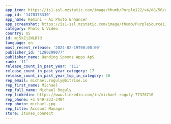 ```yaml
---
app_icon: https://is1-ssl.mzstatic.com/image/thumb/Purple122/v4/d8/56/ad/d856ad9a-4798-dc48-c55e-49c86a12ae1f/AppIcon-0-0-1x_U007epad-0-85-220.png/1024x1024bb.png
app_id: '1470373330'
app_name: Remini - AI Photo Enhancer
app_screenshot: https://is1-ssl.mzstatic.com/image/thumb/PurpleSource116/v4/3e/f9/9a/3ef99ac4-4424-3d4f-9a65-d835b48569a4/fe59d531-f010-49e4-b6ff-dc83ed2d1d0d_1.png/1242x2688bb.png
category: Photo & Video
country: US
id: mjSkZj2WLDld
language: en
most_recent_release: '2024-02-19T00:00:00'
publisher_id: '1280299077'
publisher_name: Bending Spoons Apps ApS
rank: '11'
release_count_in_past_year: '111'
release_count_in_past_year_category: 17
release_count_in_past_year_top_in_category: 50
rep_email: michael.roguly@bitrise.io
rep_first_name: Michael
rep_full_name: Michael Roguly
rep_linkedin: https://www.linkedin.com/in/michael-roguly-77376710
rep_phone: +1 949-233-3404
rep_photo: michael.jpg
rep_title: Account Manager
store: itunes_connect
---
```

